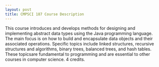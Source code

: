 ```yaml
---
layout: post
title: CMPSCI 187 Course Description
---
```


This course introduces and develops methods for designing and
implementing abstract data types using the Java programming
language. The main focus is on how to build and encapsulate data
objects and their associated operations. Specific topics include
linked structures, recursive structures and algorithms, binary trees,
balanced trees, and hash tables. These topicsare fundamental to
programming and are essential to other courses in computer science. 4
credits.


